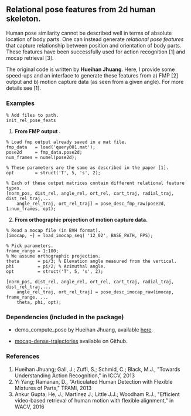 ## Relational pose features from 2d human skeleton. 

Human pose similarity cannot be described well in terms of absolute location of body parts. One can instead generate *relational pose features* that capture relationship between position and orientation of body parts. These features have been successfully used for action recognition [1] and mocap retrieval [3].

The original code is written by **Hueihan Jhuang**. Here, I provide some speed-ups and an interface to generate these features from a) FMP [2] output and b) motion capture data (as seen from a given angle). For more details see [1].

### Examples
```
% Add files to path.
init_rel_pose_feats
```
1) **From FMP output .**
```
% Load fmp output already saved in a mat file.
fmp_data   = load('query001.mat');
pose2d     = fmp_data.pose2d;
num_frames = numel(pose2d);

% These parameters are the same as described in the paper [1].
opt        = struct('T', 5, 's', 2);  

% Each of these output matrices contain different relational feature types.
[norm_pos, dist_rel, angle_rel, ort_rel, cart_traj, radial_traj, dist_rel_traj,...
    angle_rel_traj, ort_rel_traj] = pose_desc_fmp_raw(pose2d, 1:num_frames, opt);
```
2) **From orthographic projection of motion capture data.**
```
% Read a mocap file (in BVH format).
[imocap, ~] = load_imocap_seq( '12_02', BASE_PATH, FPS);

% Pick parameters.
frame_range = 1:100;
% We assume orthographic projection. 
theta       = pi/3; % Elevation angle measured from the vertical.
phi         = pi/2; % Azimuthal angle.
opt         = struct('T', 5, 's', 2);

[norm_pos, dist_rel, angle_rel, ort_rel, cart_traj, radial_traj, dist_rel_traj,...
    angle_rel_traj, ort_rel_traj] = pose_desc_imocap_raw(imocap, frame_range, ...
    theta, phi, opt);
```

### Dependencies (included in the package)
- demo_compute_pose by Hueihan Jhuang, available [here](http://files.is.tue.mpg.de/jhmdb/demo_compute_pose.zip).

- [mocap-dense-trajectories](https://github.com/jltmtz/mocap-dense-trajectories) available on Github.

### References
1. Hueihan Jhuang; Gall, J.; Zuffi, S.; Schmid, C.; Black, M.J., "Towards Understanding Action Recognition," in ICCV, 2013
2. Yi Yang; Ramanan, D., "Articulated Human Detection with Flexible Mixtures of Parts," TPAMI, 2013
3. Ankur Gupta; He, J.; Martinez J.; Little J.J.; Woodham R.J., "Efficient video-based retrieval of human motion with flexible alignment," in WACV, 2016
